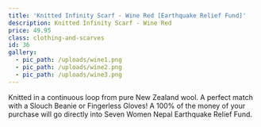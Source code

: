 ```yaml
---
title: 'Knitted Infinity Scarf - Wine Red [Earthquake Relief Fund]'
description: Knitted Infinity Scarf - Wine Red
price: 49.95
class: clothing-and-scarves
id: 36
gallery:
  - pic_path: /uploads/wine1.png
  - pic_path: /uploads/wine2.png
  - pic_path: /uploads/wine3.png
---
```



Knitted in a continuous loop from pure New Zealand wool. A perfect match with a Slouch Beanie or Fingerless Gloves! A 100% of the money of your purchase will go directly into Seven Women Nepal Earthquake Relief Fund.
